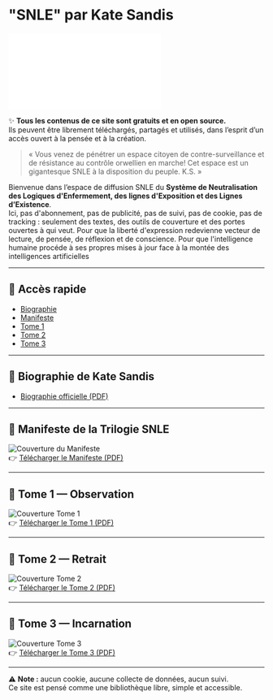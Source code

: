 # "SNLE" par Kate Sandis

![Bannière SNLE](assets/covers/banniere.html)

✨ **Tous les contenus de ce site sont gratuits et en open source.**  
Ils peuvent être librement téléchargés, partagés et utilisés, dans l’esprit d’un accès ouvert à la pensée et à la création.

> « Vous venez de pénétrer un espace citoyen de contre-surveillance et de résistance au contrôle orwellien en marche! Cet espace est un gigantesque SNLE à la disposition du peuple. K.S. »

Bienvenue dans l’espace de diffusion SNLE du **Système de Neutralisation des Logiques d'Enfermement, des lignes d'Exposition et des Lignes d’Existence**.  
Ici, pas d'abonnement, pas de publicité, pas de suivi, pas de cookie, pas de tracking : seulement des textes, des outils de couverture et des portes ouvertes à qui veut. Pour que la liberté d'expression redevienne vecteur de lecture, de pensée, de réflexion et de conscience. Pour que l'intelligence humaine procéde à ses propres mises à jour face à la montée des intelligences artificielles

---

## 📑 Accès rapide
- [Biographie](#-biographie-de-kate-sandis)
- [Manifeste](#-manifeste-de-la-trilogie-snle)
- [Tome 1](#-tome-1--observation)
- [Tome 2](#-tome-2--retrait)
- [Tome 3](#-tome-3--incarnation)

---

## 👤 Biographie de Kate Sandis
- [Biographie officielle (PDF)](assets/biographie.pdf)

---

## 📜 Manifeste de la Trilogie SNLE
![Couverture du Manifeste](assets/covers/manifeste.png)  
👉 [Télécharger le Manifeste (PDF)](assets/manifeste.pdf)

---

## 📘 Tome 1 — Observation
![Couverture Tome 1](assets/covers/tome1.png)  
👉 [Télécharger le Tome 1 (PDF)](assets/tome1.pdf)

---

## 📗 Tome 2 — Retrait
![Couverture Tome 2](assets/covers/tome2.png)  
👉 [Télécharger le Tome 2 (PDF)](assets/tome2.pdf)

---

## 📕 Tome 3 — Incarnation
![Couverture Tome 3](assets/covers/tome3.png)  
👉 [Télécharger le Tome 3 (PDF)](assets/tome3.pdf)

---

⚠️ **Note :** aucun cookie, aucune collecte de données, aucun suivi.  
Ce site est pensé comme une bibliothèque libre, simple et accessible. 
